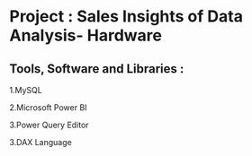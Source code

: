 #  Project : Sales Insights of Data Analysis- Hardware



## Tools, Software and Libraries :

1.MySQL

2.Microsoft Power BI

3.Power Query Editor

3.DAX Language 


